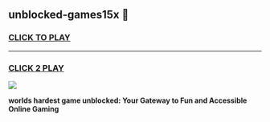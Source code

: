 
## unblocked-games15x 👋
<h3>
<a href="https://premium.freeplayer.one?title=unblocked-games15x&ref=14F">CLICK TO PLAY</a></h3>
<hr>

<h3>
<a href="https://premium.freeplayer.one?title=unblocked-games15x&ref=14F">CLICK 2 PLAY</a>
  
</h3>

<a href="https://premium.freeplayer.one?title=unblocked-games15x&ref=12F/"><img src="https://clearcache.store/games.png"></a>


**worlds hardest game unblocked: Your Gateway to Fun and Accessible Online Gaming**
